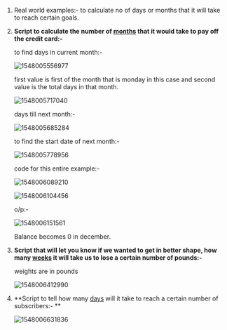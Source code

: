 1. Real world examples:- to calculate no of days or months that it will take to reach certain goals.

2. **Script to calculate the number of <u>months</u> that it would take to pay off the credit card:-**

   to find days in current month:-

   ![1548005556977](C:\Users\lchitrag\AppData\Roaming\Typora\typora-user-images\1548005556977.png) 

   first value is first of the month that is monday in this case and second value is the total days in that month.

   ![1548005717040](C:\Users\lchitrag\AppData\Roaming\Typora\typora-user-images\1548005717040.png) 

   days till next month:-

   ![1548005685284](C:\Users\lchitrag\AppData\Roaming\Typora\typora-user-images\1548005685284.png) 

   to find the start date of next month:-

   ![1548005778956](C:\Users\lchitrag\AppData\Roaming\Typora\typora-user-images\1548005778956.png) 

   code for this entire example:-

   ![1548006089210](C:\Users\lchitrag\AppData\Roaming\Typora\typora-user-images\1548006089210.png) 

   ![1548006104456](C:\Users\lchitrag\AppData\Roaming\Typora\typora-user-images\1548006104456.png) 

   o/p:-

   ![1548006151561](C:\Users\lchitrag\AppData\Roaming\Typora\typora-user-images\1548006151561.png) 

   Balance becomes 0 in december.

3. **Script that will let you know if we wanted to get in better shape, how many <u>weeks</u> it will take us to lose a certain number of pounds:-**

   weights are in pounds

   ![1548006412990](C:\Users\lchitrag\AppData\Roaming\Typora\typora-user-images\1548006412990.png)  

4. **Script to tell how many <u>days</u> will it take to reach a certain number of subscribers:- **

   ![1548006631836](C:\Users\lchitrag\AppData\Roaming\Typora\typora-user-images\1548006631836.png) 